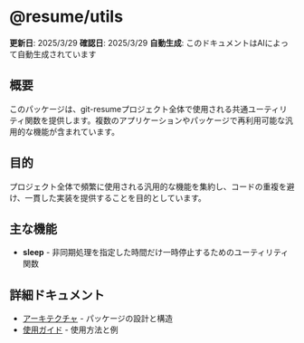 # @resume/utils

**更新日**: 2025/3/29
**確認日**: 2025/3/29
**自動生成**: このドキュメントはAIによって自動生成されています

## 概要

このパッケージは、git-resumeプロジェクト全体で使用される共通ユーティリティ関数を提供します。複数のアプリケーションやパッケージで再利用可能な汎用的な機能が含まれています。

## 目的

プロジェクト全体で頻繁に使用される汎用的な機能を集約し、コードの重複を避け、一貫した実装を提供することを目的としています。

## 主な機能

- **sleep** - 非同期処理を指定した時間だけ一時停止するためのユーティリティ関数

## 詳細ドキュメント

- [アーキテクチャ](./docs/architecture.md) - パッケージの設計と構造
- [使用ガイド](./docs/usage-guide.md) - 使用方法と例
